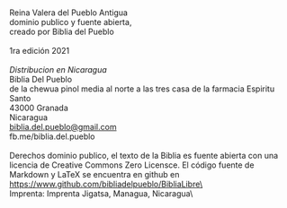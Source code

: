 \
Reina Valera del Pueblo Antigua\
dominio publico y fuente abierta,\
creado por Biblia del Pueblo\
\
1ra edición 2021\
\
*Distribucion en Nicaragua*\
Biblia Del Pueblo\
de la chewua pinol media al norte a las tres casa de la farmacia Espiritu Santo\
43000 Granada\
Nicaragua\
biblia.del.pueblo@gmail.com\
fb.me/biblia.del.pueblo\
\
Derechos dominio publico, el texto de la Biblia es fuente abierta con una licencia de Creative Commons Zero Licensce. El código fuente de Markdown y LaTeX se encuentra en github en\
https://www.github.com/bibliadelpueblo/BibliaLibre\
\
Imprenta: Imprenta Jigatsa, Managua, Nicaragua\